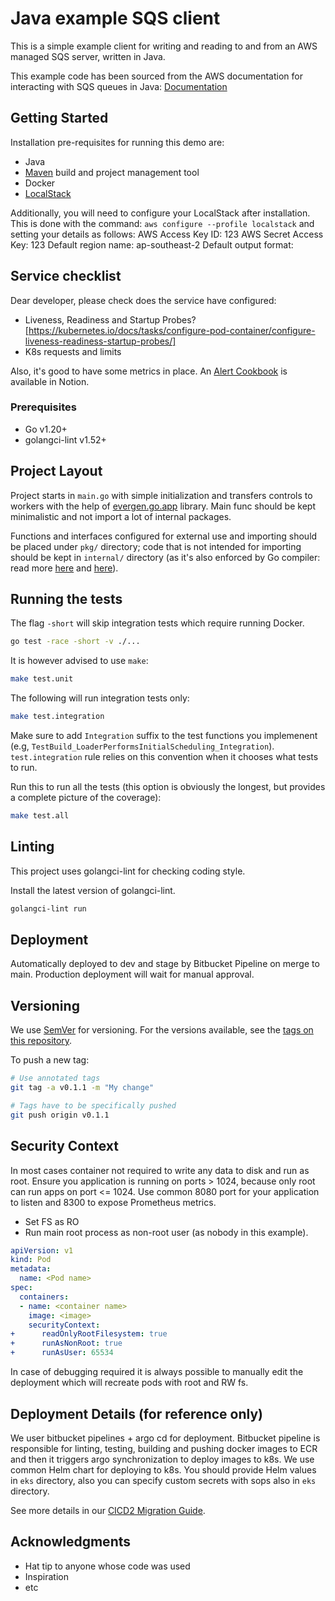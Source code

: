 # Java example SQS client

This is a simple example client for writing and reading to and from an AWS managed SQS server, written in Java. 


This example code has been sourced from the AWS documentation for interacting with SQS queues in Java: [Documentation](https://docs.aws.amazon.com/sdk-for-java/v1/developer-guide/examples-sqs-messages.html)

## Getting Started

Installation pre-requisites for running this demo are:
- Java
- [Maven](https://maven.apache.org/) build and project management tool
- Docker
- [LocalStack](https://github.com/localstack/localstack)

Additionally, you will need to configure your LocalStack after installation. This is done with the command: `aws configure --profile localstack` and setting your details as follows:
AWS Access Key ID: 123
AWS Secret Access Key: 123 
Default region name: ap-southeast-2
Default output format: 

## Service checklist

Dear developer, please check does the service have configured:

* Liveness, Readiness and Startup Probes? [https://kubernetes.io/docs/tasks/configure-pod-container/configure-liveness-readiness-startup-probes/]
* K8s requests and limits

Also, it's good to have some metrics in place.
An [Alert Cookbook](https://www.notion.so/evergen/Alert-cookbook-c51876bc699c4767b95936015b362d6b) is available in Notion.

### Prerequisites

* Go v1.20+
* golangci-lint v1.52+

## Project Layout

Project starts in `main.go` with simple initialization and transfers controls to workers with the help of [evergen.go.app](https://bitbucket.org/evergenengineering/evergen.go.app/src/main/) library. Main func should be kept minimalistic and not import a lot of internal packages.

Functions and interfaces configured for external use and importing should be placed under `pkg/` directory; code that is not intended for importing should be kept in `internal/` directory (as it's also enforced by Go compiler: read more [here](https://go.dev/doc/go1.4#internalpackages) and [here](https://github.com/golang-standards/project-layout/tree/master/pkg)).

## Running the tests

The flag `-short` will skip integration tests which require running Docker.

```sh
go test -race -short -v ./...
```

It is however advised to use `make`:

```sh
make test.unit
```

The following will run integration tests only:

```sh
make test.integration
```

Make sure to add `Integration` suffix to the test functions you implemenent (e.g, `TestBuild_LoaderPerformsInitialScheduling_Integration`). `test.integration` rule relies on this convention when it chooses what tests to run.

Run this to run all the tests (this option is obviously the longest, but provides a complete picture of the coverage):

```sh
make test.all
```

## Linting

This project uses golangci-lint for checking coding style.

Install the latest version of golangci-lint.

```sh
golangci-lint run
```

## Deployment

Automatically deployed to dev and stage by Bitbucket Pipeline on merge to main. Production deployment will wait for manual approval.

## Versioning

We use [SemVer](http://semver.org/) for versioning. For the versions available, see the [tags on this repository](https://github.com/your/project/tags).

To push a new tag:

```sh
# Use annotated tags
git tag -a v0.1.1 -m "My change"

# Tags have to be specifically pushed
git push origin v0.1.1
```

## Security Context

In most cases container not required to write any data to disk and run as root.
Ensure you application is running on ports > 1024, because only root can run apps on port <= 1024. Use common 8080 port for your application to listen and 8300 to expose Prometheus metrics.

* Set FS as RO
* Run main root process as non-root user (as nobody in this example).

```yaml
apiVersion: v1
kind: Pod
metadata:
  name: <Pod name>
spec:
  containers:
  - name: <container name>
    image: <image>
    securityContext:
+      readOnlyRootFilesystem: true
+      runAsNonRoot: true
+      runAsUser: 65534
```

In case of debugging required it is always possible to manually edit the deployment which will recreate pods with root and RW fs.

## Deployment Details (for reference only)

We user bitbucket pipelines + argo cd for deployment. Bitbucket pipeline is responsible for linting, testing, building and pushing docker images to ECR and then it triggers argo synchronization to deploy images to k8s. We use common Helm chart for deploying to k8s. You should provide Helm values in `eks` directory, also you can specify custom secrets with sops also in `eks` directory.

See more details in our [CICD2 Migration Guide](https://www.notion.so/evergen/CICDv2-migration-guide-a2ae33624b1c410380cc043c6ce8e618).

## Acknowledgments

* Hat tip to anyone whose code was used
* Inspiration
* etc
